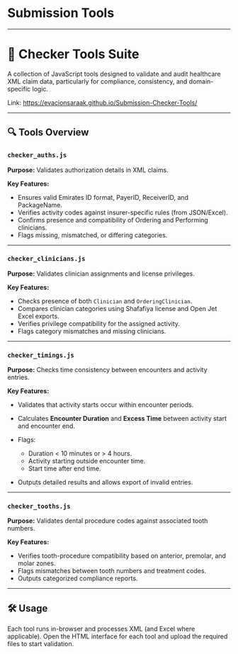 # Submission Tools
---

# 🦷 Checker Tools Suite

A collection of JavaScript tools designed to validate and audit healthcare XML claim data, particularly for compliance, consistency, and domain-specific logic.

Link: https://evacionsaraak.github.io/Submission-Checker-Tools/

---

## 🔍 Tools Overview

### `checker_auths.js`

**Purpose:**
Validates authorization details in XML claims.

**Key Features:**

* Ensures valid Emirates ID format, PayerID, ReceiverID, and PackageName.
* Verifies activity codes against insurer-specific rules (from JSON/Excel).
* Confirms presence and compatibility of Ordering and Performing clinicians.
* Flags missing, mismatched, or differing categories.

---

### `checker_clinicians.js`

**Purpose:**
Validates clinician assignments and license privileges.

**Key Features:**

* Checks presence of both `Clinician` and `OrderingClinician`.
* Compares clinician categories using Shafafiya license and Open Jet Excel exports.
* Verifies privilege compatibility for the assigned activity.
* Flags category mismatches and missing clinicians.

---

### `checker_timings.js`

**Purpose:**
Checks time consistency between encounters and activity entries.

**Key Features:**

* Validates that activity starts occur within encounter periods.
* Calculates **Encounter Duration** and **Excess Time** between activity start and encounter end.
* Flags:

  * Duration < 10 minutes or > 4 hours.
  * Activity starting outside encounter time.
  * Start time after end time.
* Outputs detailed results and allows export of invalid entries.

---

### `checker_tooths.js`

**Purpose:**
Validates dental procedure codes against associated tooth numbers.

**Key Features:**

* Verifies tooth-procedure compatibility based on anterior, premolar, and molar zones.
* Flags mismatches between tooth numbers and treatment codes.
* Outputs categorized compliance reports.

---

## 🛠 Usage

Each tool runs in-browser and processes XML (and Excel where applicable). Open the HTML interface for each tool and upload the required files to start validation.
